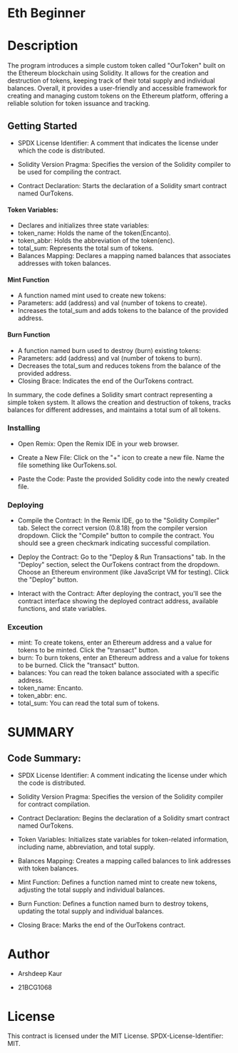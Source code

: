 # Eth Beginner

# Description
The program introduces a simple custom token called "OurToken" built on the Ethereum blockchain using Solidity. It allows for the creation and destruction of tokens, keeping track of their total supply and individual balances. Overall, it provides a user-friendly and accessible framework for creating and managing custom tokens on the Ethereum platform, offering a reliable solution for token issuance and tracking.


## Getting Started
- SPDX License Identifier: A comment that indicates the license under which the code is distributed.

- Solidity Version Pragma: Specifies the version of the Solidity compiler to be used for compiling the contract.

- Contract Declaration: Starts the declaration of a Solidity smart contract named OurTokens.

#### Token Variables:

- Declares and initializes three state variables:
- token_name: Holds the name of the token(Encanto).
- token_abbr: Holds the abbreviation of the token(enc).
- total_sum: Represents the total sum of tokens.
- Balances Mapping: Declares a mapping named balances that associates addresses with token balances.

#### Mint Function
- A function named mint used to create new tokens:
- Parameters: add (address) and val (number of tokens to create).
- Increases the total_sum and adds tokens to the balance of the provided address.
#### Burn Function
- A function named burn used to destroy (burn) existing tokens:
- Parameters: add (address) and val (number of tokens to burn).
- Decreases the total_sum and reduces tokens from the balance of the provided address.
- Closing Brace: Indicates the end of the OurTokens contract.

In summary, the code defines a Solidity smart contract representing a simple token system. It allows the creation and destruction of tokens, tracks balances for different addresses, and maintains a total sum of all tokens.


### Installing

- Open Remix:
Open the Remix IDE in your web browser.

- Create a New File:
Click on the "+" icon to create a new file. Name the file something like OurTokens.sol.

- Paste the Code:
Paste the provided Solidity code into the newly created file.

### Deploying 

- Compile the Contract:
In the Remix IDE, go to the "Solidity Compiler" tab. Select the correct version (0.8.18) from the compiler version dropdown. Click the "Compile" button to compile the contract. You should see a green checkmark indicating successful compilation.

- Deploy the Contract:
Go to the "Deploy & Run Transactions" tab. In the "Deploy" section, select the OurTokens contract from the dropdown. Choose an Ethereum environment (like JavaScript VM for testing). Click the "Deploy" button.

- Interact with the Contract:
After deploying the contract, you'll see the contract interface showing the deployed contract address, available functions, and state variables.


### Exceution 

- mint: To create tokens, enter an Ethereum address and a value for tokens to be minted. Click the "transact" button.
- burn: To burn tokens, enter an Ethereum address and a value for tokens to be burned. Click the "transact" button.
- balances: You can read the token balance associated with a specific address.
- token_name: Encanto.
- token_abbr: enc.
- total_sum: You can read the total sum of tokens.


# SUMMARY 

## Code Summary:

- SPDX License Identifier: A comment indicating the license under which the code is distributed.

- Solidity Version Pragma: Specifies the version of the Solidity compiler for contract compilation.

- Contract Declaration: Begins the declaration of a Solidity smart contract named OurTokens.

- Token Variables: Initializes state variables for token-related information, including name, abbreviation, and total supply.

- Balances Mapping: Creates a mapping called balances to link addresses with token balances.

- Mint Function: Defines a function named mint to create new tokens, adjusting the total supply and individual balances.

- Burn Function: Defines a function named burn to destroy tokens, updating the total supply and individual balances.

- Closing Brace: Marks the end of the OurTokens contract.


# Author
- Arshdeep Kaur

- 21BCG1068

# License
This contract is licensed under the MIT License. SPDX-License-Identifier: MIT.
